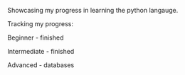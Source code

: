 Showcasing my progress in learning the python langauge.

Tracking my progress:

Beginner - finished

Intermediate - finished

Advanced - databases